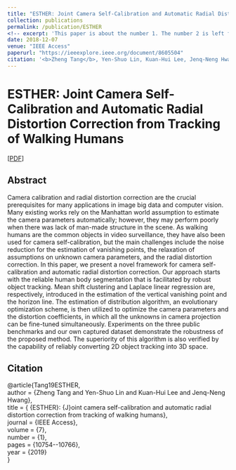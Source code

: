 ```yaml
---
title: "ESTHER: Joint Camera Self-Calibration and Automatic Radial Distortion Correction from Tracking of Walking Humans"
collection: publications
permalink: /publication/ESTHER
<!-- excerpt: 'This paper is about the number 1. The number 2 is left for future work.' -->
date: 2018-12-07
venue: "IEEE Access"
paperurl: "https://ieeexplore.ieee.org/document/8605504"
citation: '<b>Zheng Tang</b>, Yen-Shuo Lin, Kuan-Hui Lee, Jenq-Neng Hwang and Jen-Hui Chuang. "ESTHER: Joint Camera Self-Calibration and Automatic Radial Distortion Correction from Tracking of Walking Humans". <i>IEEE Access</i>. vol. 7, no. 1, pp. 10754-10766. 2019.'
---
```

# ESTHER: Joint Camera Self-Calibration and Automatic Radial Distortion Correction from Tracking of Walking Humans

[<a href="https://ieeexplore.ieee.org/document/8605504">PDF</a>]

## Abstract
Camera calibration and radial distortion correction are the crucial prerequisites for many applications in image big data and computer vision. Many existing works rely on the Manhattan world assumption to estimate the camera parameters automatically; however, they may perform poorly when there was lack of man-made structure in the scene. As walking humans are the common objects in video surveillance, they have also been used for camera self-calibration, but the main challenges include the noise reduction for the estimation of vanishing points, the relaxation of assumptions on unknown camera parameters, and the radial distortion correction. In this paper, we present a novel framework for camera self-calibration and automatic radial distortion correction. Our approach starts with the reliable human body segmentation that is facilitated by robust object tracking. Mean shift clustering and Laplace linear regression are, respectively, introduced in the estimation of the vertical vanishing point and the horizon line. The estimation of distribution algorithm, an evolutionary optimization scheme, is then utilized to optimize the camera parameters and the distortion coefficients, in which all the unknowns in camera projection can be fine-tuned simultaneously. Experiments on the three public benchmarks and our own captured dataset demonstrate the robustness of the proposed method. The superiority of this algorithm is also verified by the capability of reliably converting 2D object tracking into 3D space.


## Citation
@article{Tang19ESTHER,  
author = {Zheng Tang and Yen-Shuo Lin and Kuan-Hui Lee and Jenq-Neng Hwang},  
title = { {ESTHER}: {J}oint camera self-calibration and automatic radial distortion correction from tracking of walking humans},  
journal = {IEEE Access},  
volume = {7},  
number = {1},  
pages = {10754--10766},  
year = {2019}  
}